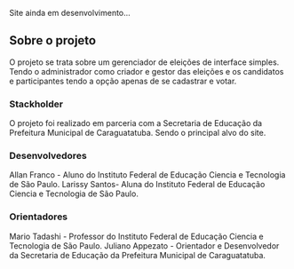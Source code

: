 Site ainda em desenvolvimento...

## Sobre o projeto

O projeto se trata sobre um gerenciador de eleições de interface simples. Tendo o administrador como criador e gestor das eleições e os candidatos e participantes tendo a opção apenas de se cadastrar e votar.

### Stackholder

O projeto foi realizado em parceria com a Secretaria de Educação da Prefeitura Municipal de Caraguatatuba. Sendo o principal alvo do site.

### Desenvolvedores

Allan Franco - Aluno do Instituto Federal de Educação Ciencia e Tecnologia de São Paulo.
Larissy Santos- Aluna do Instituto Federal de Educação Ciencia e Tecnologia de São Paulo.

### Orientadores

Mario Tadashi - Professor do Instituto Federal de Educação Ciencia e Tecnologia de São Paulo.
Juliano Appezato - Orientador e Desenvolvedor da Secretaria de Educação da Prefeitura Municipal de Caraguatatuba.
